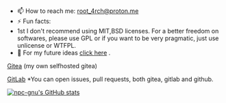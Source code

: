 - 📫 How to reach me: root_4rch@proton.me
- ⚡ Fun facts:
- 1st I don't recommend using MIT,BSD licenses. For a better freedom on softwares, please use GPL or if you want to be very pragmatic, just use unlicense or WTFPL. 
- 📆 For my future ideas [click here](https://github.com/npc-gnu/npc-gnu/blob/main/Fikir.md) .

[Gitea](https://891876e88601.ngrok-free.app/npc-gnu) (my own selfhosted gitea)




[GitLab](https://gitlab.com/pigames3)
*You can open issues, pull requests, both gitea, gitlab and github.


[![npc-gnu's GitHub stats](https://github-readme-stats.vercel.app/api?username=npc-gnu)](https://github.com/anuraghazra/github-readme-stats)
